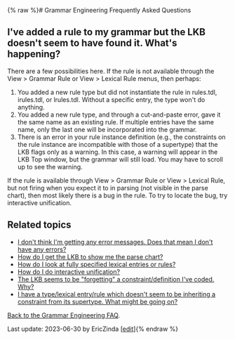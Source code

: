 {% raw %}# Grammar Engineering Frequently Asked Questions

## I've added a rule to my grammar but the LKB doesn't seem to have found it. What's happening?

There are a few possibilities here. If the rule is not available through
the View &gt; Grammar Rule or View &gt; Lexical Rule menus, then
perhaps:

1. You added a new rule type but did not instantiate the rule in
rules.tdl, irules.tdl, or lrules.tdl. Without a specific entry, the
type won't do anything.
2. You added a new rule type, and through a cut-and-paste error, gave
it the same name as an existing rule. If multiple entries have the
same name, only the last one will be incorporated into the grammar.
3. There is an error in your rule instance definition (e.g., the
constraints on the rule instance are incompatible with those of a
supertype) that the LKB flags only as a warning. In this case, a
warning will appear in the LKB Top window, but the grammar will
still load. You may have to scroll up to see the warning.

If the rule is available through View &gt; Grammar Rule or View &gt;
Lexical Rule, but not firing when you expect it to in parsing (not
visible in the parse chart), then most likely there is a bug in the
rule. To try to locate the bug, try interactive unification.

## Related topics

- [I don't think I'm getting any error messages. Does that mean I
don't have any errors?](https://delph-in.github.io/docs/matrix/GeFaqNoError)
- [How do I get the LKB to show me the parse chart?](https://delph-in.github.io/docs/matrix/GeFaqShowChart)
- [How do I look at fully specified lexical entries or
rules?](https://delph-in.github.io/docs/matrix/GeFaqViewEntry)
- [How do I do interactive unification?](https://delph-in.github.io/docs/matrix/GeFaqInteractiveUnify)
- [The LKB seems to be "forgetting" a constraint/definition I've
coded. Why?](https://delph-in.github.io/docs/matrix/GeFaqForgottenConstraint)
- [I have a type/lexical entry/rule which doesn't seem to be
inheriting a constraint from its supertype. What might be going
on?](https://delph-in.github.io/docs/matrix/GeFaqConfusingTypo)

[Back to the Grammar Engineering FAQ](https://delph-in.github.io/docs/matrix/GrammarEngineeringFAQ).

Last update: 2023-06-30 by EricZinda [[edit](https://github.com/delph-in/docs/wiki/GeFaqNoRule/_edit)]{% endraw %}